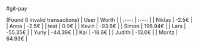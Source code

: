 #git-pay

(Found 0 invalid transactions)
| User | Worth |
| :---: | :---: |
| Niklas | -2.5€ |
| Anna | -2.5€ |
| test | 0.0€ |
| Kevin | -93.6€ |
| Simon | 196.94€ |
| Lars | -55.35€ |
| Yuriy | -44.39€ |
| Kai | -18.6€ |
| Judith | -13.0€ |
| Moritz | 64.93€ |
